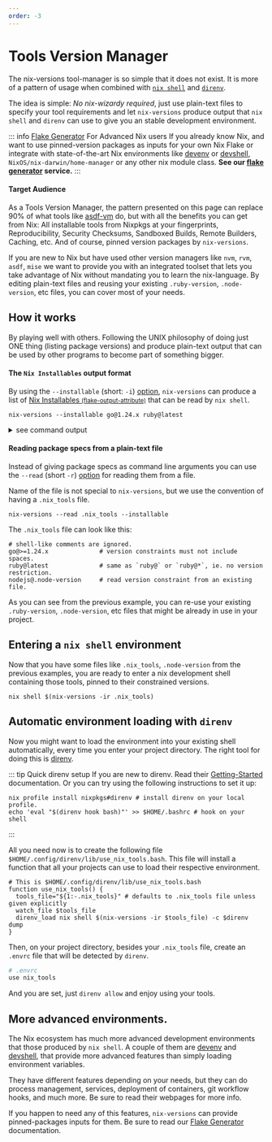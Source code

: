 ```yaml
---
order: -3
---
```


# Tools Version Manager

The nix-versions tool-manager is so simple that it does not exist. It is more of a pattern of usage when
combined with [`nix shell`](https://nix.dev/manual/nix/2.26/command-ref/nix-shell.html) and [`direnv`](https://direnv.net/).

The idea is simple:
<em>No nix-wizardy required</em>, just use plain-text files to specify your tool requirements and let `nix-versions` produce output that `nix shell` and `direnv` can use to give you an stable development environment.


::: info [Flake Generator](flake-generator.html) For Advanced Nix users
If you already know Nix, and want to use pinned-version packages as inputs for your own Nix Flake 
or integrate with state-of-the-art Nix environments like 
[devenv](https://devenv.sh/) or [devshell](https://github.com/numtide/devshell), `NixOS/nix-darwin/home-manager` or any other nix module class.
<b>See our [flake generator](flake-generator.html) service.</b>
:::

#### Target Audience

As a Tools Version Manager, the pattern presented on this page can replace 90% of what tools like [asdf-vm](https://asdf-vm.com/) do, 
but with all the benefits you can get from Nix: 
All installable tools from Nixpkgs at your fingerprints, Reproducibility, Security Checksums, Sandboxed Builds, Remote Builders, Caching, etc. 
And of course, pinned version packages by `nix-versions`.

If you are new to Nix but have used other version managers like `nvm`, `rvm`, `asdf`, `mise` we want to provide you with an integrated toolset that lets you take advantage of Nix 
without mandating you to learn the nix-language. By editing plain-text files and reusing your existing `.ruby-version`, `.node-version`, etc files, you can cover most of your needs.

## How it works

By playing well with others. Following the UNIX philosophy of doing just ONE thing (listing package versions) and produce plain-text output that can be used by other programs to become part of something bigger.

#### The `Nix Installables` output format

By using the `--installable` (short: `-i`) [option](../getting-started/cli-help.html), `nix-versions` can produce a list of [Nix Installables <small>(flake-output-attribute)</small>](https://nix.dev/manual/nix/2.24/command-ref/new-cli/nix#flake-output-attribute) that can be read by `nix shell`.

```shell
nix-versions --installable go@1.24.x ruby@latest
```
<details><summary>see command output</summary>
<pre class="ansi-to-html">
nixpkgs/de0fe301211c267807afd11b12613f5511ff7433#go_1_24
nixpkgs/0d534853a55b5d02a4ababa1d71921ce8f0aee4c#ruby_3_4
</pre>
</details>

#### Reading package specs from a plain-text file

Instead of giving package specs as command line arguments you can use the `--read` (short `-r`) [option](../getting-started/cli-help.html) for reading them from a file. 

Name of the file is not special to `nix-versions`, but we use the convention of having a `.nix_tools` file.

```shell
nix-versions --read .nix_tools --installable
```

The `.nix_tools` file can look like this:
```text
# shell-like comments are ignored.
go@>=1.24.x              # version constraints must not include spaces.
ruby@latest              # same as `ruby@` or `ruby@*`, ie. no version restriction.
nodejs@.node-version     # read version constraint from an existing file.
```

As you can see from the previous example, you can re-use your existing `.ruby-version`, `.node-version`, etc files that might be already in use in your project.


## Entering a `nix shell` environment

Now that you have some files like `.nix_tools`, `.node-version` from the previous examples, you are ready to enter a nix development shell containing those tools, pinned to their constrained versions.

```shell
nix shell $(nix-versions -ir .nix_tools)
```

## Automatic environment loading with `direnv`

Now you might want to load the environment into your existing shell automatically, every time you enter your project directory.
The right tool for doing this is [direnv](https://direnv.net).

::: tip Quick direnv setup
If you are new to direnv. Read their [Getting-Started](https://direnv.net/#getting-started) documentation.
Or you can try using the following instructions to set it up:

```shell
nix profile install nixpkgs#direnv # install direnv on your local profile.
echo 'eval "$(direnv hook bash)"' >> $HOME/.bashrc # hook on your shell
```
:::


All you need now is to create the following file `$HOME/.config/direnv/lib/use_nix_tools.bash`. This file
will install a function that all your projects can use to load their respective environment.

```shell
# This is $HOME/.config/direnv/lib/use_nix_tools.bash
function use_nix_tools() {
  tools_file="${1:-.nix_tools}" # defaults to .nix_tools file unless given explicitly
  watch_file $tools_file
  direnv_load nix shell $(nix-versions -ir $tools_file) -c $direnv dump
}
```

Then, on your project directory, besides your `.nix_tools` file, create an `.envrc` file that will be
detected by `direnv`.

```bash
# .envrc
use nix_tools
```

And you are set, just `direnv allow` and enjoy using your tools.


## More advanced environments.

The Nix ecosystem has much more advanced development environments that those produced by `nix shell`.
A couple of them are [devenv](https://devenv.sh/) and [devshell](https://github.com/numtide/devshell),
that provide more advanced features than simply loading environment variables. 

They have different features depending on your needs, but they can do process management, services, deployment of containers, git workflow hooks, and much more. Be sure to read their webpages for more info.

If you happen to need any of this features, `nix-versions` can provide pinned-packages inputs for them. Be sure to read our [Flake Generator](flake-generator.html) documentation.
